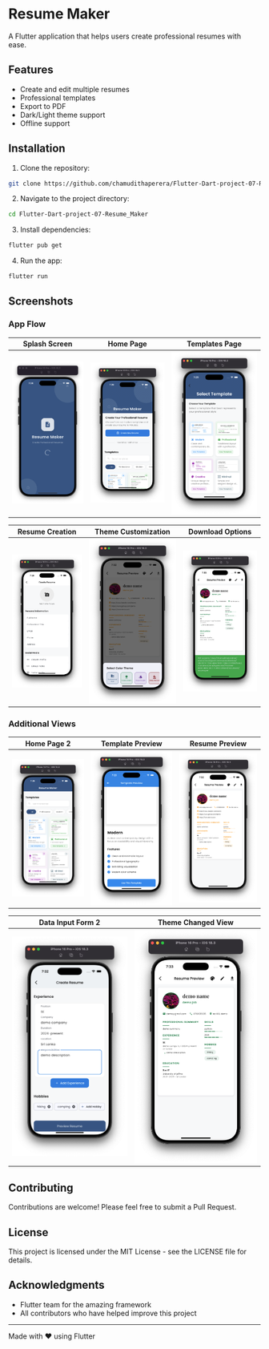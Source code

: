 # Resume Maker

A Flutter application that helps users create professional resumes with ease.

## Features

- Create and edit multiple resumes
- Professional templates
- Export to PDF
- Dark/Light theme support
- Offline support

## Installation

1. Clone the repository:
```bash
git clone https://github.com/chamudithaperera/Flutter-Dart-project-07-Resume_Maker.git
```

2. Navigate to the project directory:
```bash
cd Flutter-Dart-project-07-Resume_Maker
```

3. Install dependencies:
```bash
flutter pub get
```

4. Run the app:
```bash
flutter run
```

## Screenshots

### App Flow

| Splash Screen | Home Page | Templates Page |
|---------------|-----------|----------------|
| ![Splash Screen](assets/screenshots/splash%20screen.png) | ![Home Page](assets/screenshots/home%20page1.png) | ![Templates Page](assets/screenshots/templates%20page.png) |

| Resume Creation | Theme Customization | Download Options |
|-----------------|---------------------|------------------|
| ![Resume Creation](assets/screenshots/resume%20data%20input%20form1.png) | ![Theme Customization](assets/screenshots/resume%20color%20theme%20change%20option.png) | ![Download Options](assets/screenshots/redume%20download%20option.png) |

### Additional Views

| Home Page 2 | Template Preview | Resume Preview |
|-------------|------------------|----------------|
| ![Home Page 2](assets/screenshots/home%20page2.png) | ![Template Preview](assets/screenshots/template%20preview%20page.png) | ![Resume Preview](assets/screenshots/resume%20preview.png) |

| Data Input Form 2 | Theme Changed View |
|-------------------|-------------------|
| ![Data Input Form 2](assets/screenshots/resume%20data%20input%20form2.png) | ![Theme Changed View](assets/screenshots/after%20changed%20color%20theme.png) |

## Contributing

Contributions are welcome! Please feel free to submit a Pull Request.

## License

This project is licensed under the MIT License - see the LICENSE file for details.

## Acknowledgments

- Flutter team for the amazing framework
- All contributors who have helped improve this project

---

Made with ❤️ using Flutter
